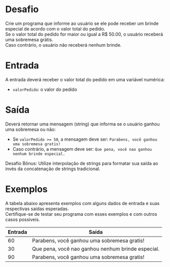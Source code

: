 # Desafio
Crie um programa que informe ao usuário se ele pode receber um brinde especial de acordo com o valor total do pedido.  
Se o valor total do pedido for maior ou igual a R$ 50.00, o usuário receberá uma sobremesa grátis.  
Caso contrário, o usuário não receberá nenhum brinde.

# Entrada
A entrada deverá receber o valor total do pedido em uma variável numérica:

* `valorPedido`: o valor do pedido

# Saída
Deverá retornar uma mensagem (string) que informa se o usuário ganhou uma sobremesa ou não:

* Se `valorPedido >= 50`, a mensagem deve ser: `Parabens, você ganhou uma sobremesa gratis!`
* Caso contrário, a mensagem deve ser: `Que pena, você nao ganhou nenhum brinde especial.`

Desafio Bônus: Utilize interpolação de strings para formatar sua saída ao invés da concatenação de strings tradicional.

# Exemplos
A tabela abaixo apresenta exemplos com alguns dados de entrada e suas respectivas saídas esperadas.  
Certifique-se de testar seu programa com esses exemplos e com outros casos possíveis.

| Entrada	| Saída |
| - | - |
| 60	| Parabens, você ganhou uma sobremesa gratis! |
| 30 | Que pena, você nao ganhou nenhum brinde especial. |
| 90 | 	Parabens, você ganhou uma sobremesa gratis! |
